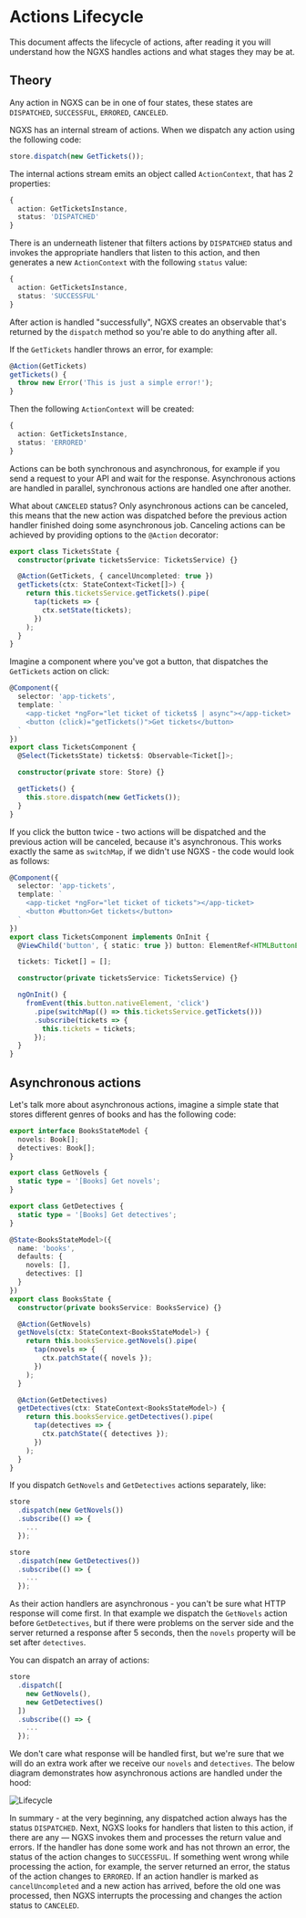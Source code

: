 # Actions Lifecycle

This document affects the lifecycle of actions, after reading it you will understand how the NGXS handles actions and what stages they may be at.

## Theory

Any action in NGXS can be in one of four states, these states are `DISPATCHED`, `SUCCESSFUL`, `ERRORED`, `CANCELED`.

NGXS has an internal stream of actions. When we dispatch any action using the following code:

```ts
store.dispatch(new GetTickets());
```

The internal actions stream emits an object called `ActionContext`, that has 2 properties:

```ts
{
  action: GetTicketsInstance,
  status: 'DISPATCHED'
}
```

There is an underneath listener that filters actions by `DISPATCHED` status and invokes the appropriate handlers that listen to this action, and then generates a new `ActionContext` with the following `status` value:

```ts
{
  action: GetTicketsInstance,
  status: 'SUCCESSFUL'
}
```

After action is handled "successfully", NGXS creates an observable that's returned by the `dispatch` method so you're able to do anything after all.

If the `GetTickets` handler throws an error, for example:

```ts
@Action(GetTickets)
getTickets() {
  throw new Error('This is just a simple error!');
}
```

Then the following `ActionContext` will be created:

```ts
{
  action: GetTicketsInstance,
  status: 'ERRORED'
}
```

Actions can be both synchronous and asynchronous, for example if you send a request to your API and wait for the response. Asynchronous actions are handled in parallel, synchronous actions are handled one after another.

What about `CANCELED` status? Only asynchronous actions can be canceled, this means that the new action was dispatched before the previous action handler finished doing some asynchronous job. Canceling actions can be achieved by providing options to the `@Action` decorator:

```ts
export class TicketsState {
  constructor(private ticketsService: TicketsService) {}

  @Action(GetTickets, { cancelUncompleted: true })
  getTickets(ctx: StateContext<Ticket[]>) {
    return this.ticketsService.getTickets().pipe(
      tap(tickets => {
        ctx.setState(tickets);
      })
    );
  }
}
```

Imagine a component where you've got a button, that dispatches the `GetTickets` action on click:

```ts
@Component({
  selector: 'app-tickets',
  template: `
    <app-ticket *ngFor="let ticket of tickets$ | async"></app-ticket>
    <button (click)="getTickets()">Get tickets</button>
  `
})
export class TicketsComponent {
  @Select(TicketsState) tickets$: Observable<Ticket[]>;

  constructor(private store: Store) {}

  getTickets() {
    this.store.dispatch(new GetTickets());
  }
}
```

If you click the button twice - two actions will be dispatched and the previous action will be canceled, because it's asynchronous. This works exactly the same as `switchMap`, if we didn't use NGXS - the code would look as follows:

```ts
@Component({
  selector: 'app-tickets',
  template: `
    <app-ticket *ngFor="let ticket of tickets"></app-ticket>
    <button #button>Get tickets</button>
  `
})
export class TicketsComponent implements OnInit {
  @ViewChild('button', { static: true }) button: ElementRef<HTMLButtonElement>;

  tickets: Ticket[] = [];

  constructor(private ticketsService: TicketsService) {}

  ngOnInit() {
    fromEvent(this.button.nativeElement, 'click')
      .pipe(switchMap(() => this.ticketsService.getTickets()))
      .subscribe(tickets => {
        this.tickets = tickets;
      });
  }
}
```

## Asynchronous actions

Let's talk more about asynchronous actions, imagine a simple state that stores different genres of books and has the following code:

```ts
export interface BooksStateModel {
  novels: Book[];
  detectives: Book[];
}

export class GetNovels {
  static type = '[Books] Get novels';
}

export class GetDetectives {
  static type = '[Books] Get detectives';
}

@State<BooksStateModel>({
  name: 'books',
  defaults: {
    novels: [],
    detectives: []
  }
})
export class BooksState {
  constructor(private booksService: BooksService) {}

  @Action(GetNovels)
  getNovels(ctx: StateContext<BooksStateModel>) {
    return this.booksService.getNovels().pipe(
      tap(novels => {
        ctx.patchState({ novels });
      })
    );
  }

  @Action(GetDetectives)
  getDetectives(ctx: StateContext<BooksStateModel>) {
    return this.booksService.getDetectives().pipe(
      tap(detectives => {
        ctx.patchState({ detectives });
      })
    );
  }
}
```

If you dispatch `GetNovels` and `GetDetectives` actions separately, like:

```ts
store
  .dispatch(new GetNovels())
  .subscribe(() => {
    ...
  });

store
  .dispatch(new GetDetectives())
  .subscribe(() => {
    ...
  });
```

As their action handlers are asynchronous - you can't be sure what HTTP response will come first. In that example we dispatch the `GetNovels` action before `GetDetectives`, but if there were problems on the server side and the server returned a response after 5 seconds, then the `novels` property will be set after `detectives`.

You can dispatch an array of actions:

```ts
store
  .dispatch([
    new GetNovels(),
    new GetDetectives()
  ])
  .subscribe(() => {
    ...
  });
```

We don't care what response will be handled first, but we're sure that we will do an extra work after we receive our `novels` and `detectives`. The below diagram demonstrates how asynchronous actions are handled under the hood:

![Lifecycle](../assets/actions-lifecycle.png)

In summary - at the very beginning, any dispatched action always has the status `DISPATCHED`. Next, NGXS looks for handlers that listen to this action, if there are any — NGXS invokes them and processes the return value and errors. If the handler has done some work and has not thrown an error, the status of the action changes to `SUCCESSFUL`. If something went wrong while processing the action, for example, the server returned an error, the status of the action changes to `ERRORED`. If an action handler is marked as `cancelUncompleted` and a new action has arrived, before the old one was processed, then NGXS interrupts the processing and changes the action status to `CANCELED`.
